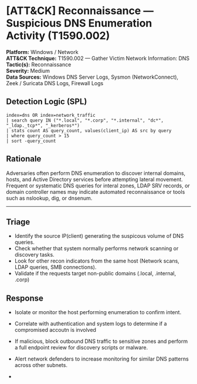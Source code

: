 # [ATT&CK] Reconnaissance — Suspicious DNS Enumeration Activity (T1590.002)

**Platform:** Windows / Network  
**ATT&CK Technique:** T1590.002 — Gather Victim Network Information: DNS  
**Tactic(s):** Reconnaissance  
**Severity:** Medium  
**Data Sources:** Windows DNS Server Logs, Sysmon (NetworkConnect), Zeek / Suricata DNS Logs, Firewall Logs


## Detection Logic (SPL)
```spl
index=dns OR index=network_traffic
| search query IN ("*.local", "*.corp", "*.internal", "dc*", "_ldap._tcp*", "_kerberos*")
| stats count AS query_count, values(client_ip) AS src by query
| where query_count > 15
| sort -query_count
```
## Rationale 
Adversaries often perform DNS enumeration to discover internal domains, hosts, and Active Directory services
before attempting lateral movement. Frequent or systematic DNS queries for interal zones, LDAP SRV records, or domain
controller names may indicate automated reconnaissance or tools such as nslookup, dig, or dnsenum.

---

## Triage
- Identify the source IP(client) generating the suspicous volume of DNS queries.
- Check whether that system normally performs network scanning or discovery tasks.
- Look for other recon indicators from the same host (Network scans, LDAP queries, SMB connections).
- Validate if the requests target non-public domains (.local, .internal, .corp)

## Response
- Isolate or monitor the host performing enumeration to confirm intent.
- Correlate with authentication and system logs to determine if a compromised accoutn is involved
- If malicious, block outbound DNS traffic to sensitive zones and perform a full endpoint review for discovery scripts or malware.
- Alert network defenders to increase monitoring for similar DNS patterns across other subnets.

- 
